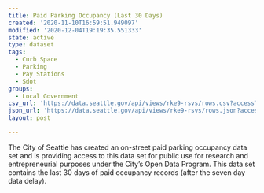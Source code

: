 ```yaml
---
title: Paid Parking Occupancy (Last 30 Days)
created: '2020-11-10T16:59:51.949097'
modified: '2020-12-04T19:19:35.551333'
state: active
type: dataset
tags:
  - Curb Space
  - Parking
  - Pay Stations
  - Sdot
groups:
  - Local Government
csv_url: 'https://data.seattle.gov/api/views/rke9-rsvs/rows.csv?accessType=DOWNLOAD'
json_url: 'https://data.seattle.gov/api/views/rke9-rsvs/rows.json?accessType=DOWNLOAD'
layout: post

---
```

The City of Seattle has created an on-street paid parking occupancy data set and is providing access to this data set for public use for research and entrepreneurial purposes under the City’s Open Data Program. This data set contains the last 30 days of paid occupancy records (after the seven day data delay).
